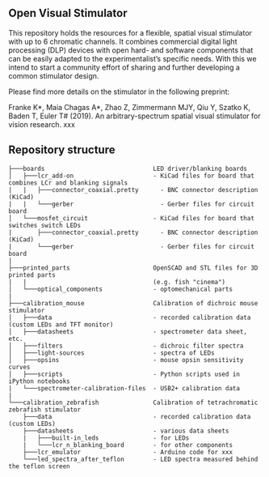 ## Open Visual Stimulator 

This repository holds the resources for a flexible, spatial visual stimulator with up to 6 chromatic channels. It combines commercial digital light processing (DLP) devices with open hard- and software components that can be easily adapted to the experimentalist’s specific needs. With this we intend to start a community effort of sharing and further developing a common stimulator design. 

Please find more details on the stimulator in the following preprint:

Franke K*, Maia Chagas A*, Zhao Z, Zimmermann MJY, Qiu Y, Szatko K, Baden T, Euler T# (2019). An arbitrary-spectrum spatial visual stimulator for vision research. xxx

## Repository structure

```
├───boards                              LED driver/blanking boards
│   ├───lcr_add-on                      - KiCad files for board that combines LCr and blanking signals
|   |   ├───connector_coaxial.pretty      - BNC connector description (KiCad)
|   |   └───gerber                        - Gerber files for circuit board
│   └───mosfet_circuit                  - KiCad files for board that switches switch LEDs
|       ├───connector_coaxial.pretty      - BNC connector description (KiCad)
|       └───gerber                        - Gerber files for circuit board
|
├───printed_parts                       OpenSCAD and STL files for 3D printed parts
|   |                                   (e.g. fish "cinema")
│   └───optical_components              - optomechanical parts
|
├───calibration_mouse                   Calibration of dichroic mouse stimulator
│   ├───data                            - recorded calibration data (custom LEDs and TFT monitor)
│   ├───datasheets                      - spectrometer data sheet, etc.
│   ├───filters                         - dichroic filter spectra
│   ├───light-sources                   - spectra of LEDs
│   ├───opsins                          - mouse opsin sensitivity curves
│   ├───scripts                         - Python scripts used in iPython notebooks
|   └───spectrometer-calibration-files  - USB2+ calibration data
|
└───calibration_zebrafish               Calibration of tetrachromatic zebrafish stimulator
    ├───data                            - recorded calibration data (custom LEDs)
    ├───datasheets                      - various data sheets
    |   ├───built-in_leds               - for LEDs
    |   └───lcr_n_blanking_board        - for other components
    ├───lcr_emulator                    - Arduino code for xxx
    └───led_spectra_after_teflon        - LED spectra measured behind the teflon screen
```
